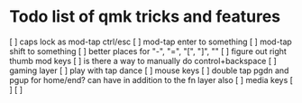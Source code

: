 # Todo list of qmk tricks and features
[ ] caps lock as mod-tap ctrl/esc
[ ] mod-tap enter to something
[ ] mod-tap shift to something
[ ] better places for "-", "=", "[", "]", "\"
[ ] figure out right thumb mod keys
[ ] is there a way to manually do control+backspace
[ ] gaming layer
[ ] play with tap dance
[ ] mouse keys
[ ] double tap pgdn and pgup for home/end? can have in addition to the fn layer also
[ ] media keys
[ ] 
[ ] 
